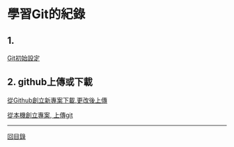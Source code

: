 # 學習Git的紀錄

## 1. 

[Git初始設定](01.md)

## 2. github上傳或下載

[從Github創立新專案下載,更改後上傳](02.md)

[從本機創立專案, 上傳git](03.md)

---
[回目錄](README.md)
